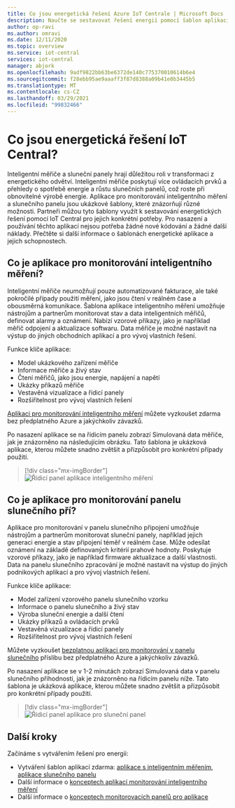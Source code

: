 ```yaml
---
title: Co jsou energetická řešení Azure IoT Centrale | Microsoft Docs
description: Naučte se sestavovat řešení energií pomocí šablon aplikací Azure IoT Central.
author: op-ravi
ms.author: omravi
ms.date: 12/11/2020
ms.topic: overview
ms.service: iot-central
services: iot-central
manager: abjork
ms.openlocfilehash: 9adf9822bb63be6372de140c775370010614b6e4
ms.sourcegitcommit: f28ebb95ae9aaaff3f87d8388a09b41e0b3445b5
ms.translationtype: MT
ms.contentlocale: cs-CZ
ms.lasthandoff: 03/29/2021
ms.locfileid: "99832466"
---
```

# <a name="what-are-the-iot-central-energy-solutions"></a>Co jsou energetická řešení IoT Central?

Inteligentní měřiče a sluneční panely hrají důležitou roli v transformaci z energetického odvětví. Inteligentní měřiče poskytují více ovládacích prvků a přehledy o spotřebě energie a růstu slunečních panelů, což roste při obnovitelné výrobě energie. Aplikace pro monitorování inteligentního měření a slunečního panelu jsou ukázkové šablony, které znázorňují různé možnosti. Partneři můžou tyto šablony využít k sestavování energetických řešení pomocí IoT Central pro jejich konkrétní potřeby. Pro nasazení a používání těchto aplikací nejsou potřeba žádné nové kódování a žádné další náklady. Přečtěte si další informace o šablonách energetické aplikace a jejich schopnostech.


## <a name="what-is-the-smart-meter-monitoring-application"></a>Co je aplikace pro monitorování inteligentního měření?
 Inteligentní měřiče neumožňují pouze automatizované fakturace, ale také pokročilé případy použití měření, jako jsou čtení v reálném čase a obousměrná komunikace. Šablona aplikace inteligentního měření umožňuje nástrojům a partnerům monitorovat stav a data inteligentních měřičů, definovat alarmy a oznámení. Nabízí vzorové příkazy, jako je například měřič odpojení a aktualizace softwaru. Data měřiče je možné nastavit na výstup do jiných obchodních aplikací a pro vývoj vlastních řešení. 

Funkce klíče aplikace: 

* Model ukázkového zařízení měřiče 
* Informace měřiče a živý stav 
* Čtení měřičů, jako jsou energie, napájení a napětí
* Ukázky příkazů měřiče 
* Vestavěná vizualizace a řídicí panely
* Rozšiřitelnost pro vývoj vlastních řešení

[Aplikaci pro monitorování inteligentního měření](https://apps.azureiotcentral.com/build/new/smart-meter-monitoring) můžete vyzkoušet zdarma bez předplatného Azure a jakýchkoliv závazků.


Po nasazení aplikace se na řídicím panelu zobrazí Simulovaná data měřiče, jak je znázorněno na následujícím obrázku. Tato šablona je ukázková aplikace, kterou můžete snadno zvětšit a přizpůsobit pro konkrétní případy použití.

> [!div class="mx-imgBorder"]
> ![Řídicí panel aplikace inteligentního měření](media/overview-iot-central-energy/smart-meter-app-dashboard.png)


## <a name="what-is-the-solar-panel-monitoring-application"></a>Co je aplikace pro monitorování panelu slunečního pří?
Aplikace pro monitorování v panelu slunečního připojení umožňuje nástrojům a partnerům monitorovat sluneční panely, například jejich generaci energie a stav připojení téměř v reálném čase. Může odesílat oznámení na základě definovaných kritérií prahové hodnoty. Poskytuje vzorové příkazy, jako je například firmware aktualizace a další vlastnosti. Data na panelu slunečního zpracování je možné nastavit na výstup do jiných podnikových aplikací a pro vývoj vlastních řešení. 

Funkce klíče aplikace: 

* Model zařízení vzorového panelu slunečního vzorku 
* Informace o panelu slunečního a živý stav
* Výroba sluneční energie a další čtení
* Ukázky příkazů a ovládacích prvků
* Vestavěná vizualizace a řídicí panely
* Rozšiřitelnost pro vývoj vlastních řešení

Můžete vyzkoušet [bezplatnou aplikaci pro monitorování v panelu slunečního](https://apps.azureiotcentral.com/build/new/solar-panel-monitoring) příslibu bez předplatného Azure a jakýchkoliv závazků.

Po nasazení aplikace se v 1-2 minutách zobrazí Simulovaná data v panelu slunečního příhodnosti, jak je znázorněno na řídicím panelu níže. Tato šablona je ukázková aplikace, kterou můžete snadno zvětšit a přizpůsobit pro konkrétní případy použití. 

> [!div class="mx-imgBorder"]
> ![Řídicí panel aplikace pro sluneční panel](media/overview-iot-central-energy/solar-panel-app-dashboard.png)

## <a name="next-steps"></a>Další kroky

Začínáme s vytvářením řešení pro energii:

* Vytváření šablon aplikací zdarma: [aplikace s inteligentním měřením](https://apps.azureiotcentral.com/build/new/smart-meter-monitoring), [aplikace slunečního panelu](https://apps.azureiotcentral.com/build/new/solar-panel-monitoring)
* Další informace o [konceptech aplikací monitorování inteligentního měření](./concept-iot-central-smart-meter-app.md)
* Další informace o [konceptech monitorovacích panelů pro aplikace](./concept-iot-central-solar-panel-app.md)
